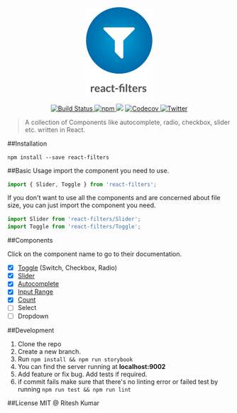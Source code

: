<p align="center"><img src="assets/logo.png" align="center" alt="" width="150"></p>

<p align="center">
<a href="https://travis-ci.org/ritz078/react-filters">
<img src="https://travis-ci.org/ritz078/react-filters.svg?branch=master" alt="Build Status" style="max-width:100%;">
</a>
<a href="https://github.com/ritz078/react-filters">
<img src="https://img.shields.io/npm/v/react-filters.svg" alt="npm" style="max-width:100%;">
</a>
<a href="https://codeclimate.com/github/ritz078/react-filters"><img src="https://codeclimate.com/github/ritz078/react-filters/badges/gpa.svg" /></a>
<a href="https://codecov.io/gh/ritz078/react-filters">
  <img src="https://img.shields.io/codecov/c/github/ritz078/react-filters.svg?style=flat" alt="Codecov" />
</a>
<a href="https://twitter.com/intent/tweet?text=react-filters+%7C+A+JS+plugin+to+embed+emojis%2C+media%2C+maps%2C+tweets%2C+code%2C+services+and+parse+markdown+http%3A%2F%2Fbit.ly%2F1NIvT8A&amp;url='http%3A%2F%2Fbit.ly%2F1NIvT8A'&amp;hashtags=JavaScript">
<img src="https://img.shields.io/twitter/url/https/github.com/ritz078/embed.js.svg?style=social" alt="Twitter" style="max-width:100%;">
</a>
</p>

> A collection of Components like autocomplete, radio, checkbox, slider etc. written in React.

##Installation
```
npm install --save react-filters
```

##Basic Usage
import the component you need to use.

```js
import { Slider, Toggle } from 'react-filters';
```

If you don't want to use all the components and are concerned about file size, you can just import the component you need.

```js
import Slider from 'react-filters/Slider';
import Toggle from 'react-filters/Toggle';
```

##Components

Click on the component name to go to their documentation.

- [x] [Toggle](docs/toggle.md) (Switch, Checkbox, Radio)
- [x] [Slider](docs/slider.md)
- [x] [Autocomplete](docs/autocomplete.md)
- [x] [Input Range](docs/input_range.md)
- [x] [Count](docs/count.md)
- [ ] Select
- [ ] Dropdown

##Development
1. Clone the repo
1. Create a new branch.
1. Run `npm install && npm run storybook`
1. You can find the server running at **localhost:9002**
1. Add feature or fix bug. Add tests if required.
1. if commit fails make sure that there's no linting error or failed test by running `npm run test && npm run lint`


##License
MIT @ Ritesh Kumar
